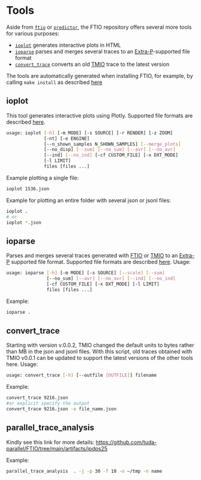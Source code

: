 # Tools
Aside from [`ftio`](https://github.com/tuda-parallel/FTIO#usage) or [`predictor`](https://github.com/tuda-parallel/FTIO/blob/main/docs/approach.md#online-prediction), the FTIO repository offers several more tools for various purposes: 

- [`ioplot`](#ioplot) generates interactive plots in HTML
- [`ioparse`](#parse) parses and merges several traces to an [Extra-P](https://github.com/extra-p/extrap)-supported file format
- [`convert_trace`](#convert_trace) converts an old [TMIO](https://github.com/tuda-parallel/TMIO) trace to the latest version

The tools are automatically generated when installing FTIO, for example, by calling `make install` as described [here](https://github.com/tuda-parallel/FTIO#installation)

## ioplot
This tool generates interactive plots using Plotly. Supported file formats are described [here](./file_formats.md).
```bash
usage: ioplot [-h] [-m MODE] [-s SOURCE] [-r RENDER] [-z ZOOM]
              [-nt] [-e ENGINE]
              [--n_shown_samples N_SHOWN_SAMPLES] [--merge_plots]
              [--no_disp] [--sum] [--no_sum] [--avr] [--no_avr]
              [--ind] [--no_ind] [-cf CUSTOM_FILE] [-x DXT_MODE]
              [-l LIMIT]
              files [files ...]
```

Example plotting a single file:
```bash 
ioplot 1536.json
```

Example for plotting an entire folder with several json or jsonl files:
```bash
ioplot .
# or 
ioplot *.json
```

## ioparse
Parses and merges several traces generated with [FTIO](https://github.com/tuda-parallel/FTIO) or [TMIO](https://github.com/tuda-parallel/TMIO) to an [Extra-P](https://github.com/extra-p/extrap) supported file format. Supported file formats are described [here](./file_formats.md). Usage:
```bash
usage: ioparse [-h] [-m MODE] [-s SOURCE] [--scale] [--sum]
               [--no_sum] [--avr] [--no_avr] [--ind] [--no_ind]
               [-cf CUSTOM_FILE] [-x DXT_MODE] [-l LIMIT]
               files [files ...]
```

Example:
```bash
ioparse .
```


## convert_trace
Starting with version v.0.0.2, TMIO changed the default units to bytes rather than MB in the json and jsonl files. With this script, old traces obtained with TMIO v0.0.1 can be updated to support the latest versions of the other tools here. Usage:
```bash
usage: convert_trace [-h] [--outfile [OUTFILE]] filename
```

Example: 

```bash 
convert_trace 9216.json
#or explicit specify the output
convert_trace 9216.json -o file_name.json
```


## parallel_trace_analysis
Kindly see this link for more details:
https://github.com/tuda-parallel/FTIO/tree/main/artifacts/ipdps25

Example:
``` bash
parallel_trace_analysis  . -j -p 30 -f 10 -o ~/tmp -n name
```